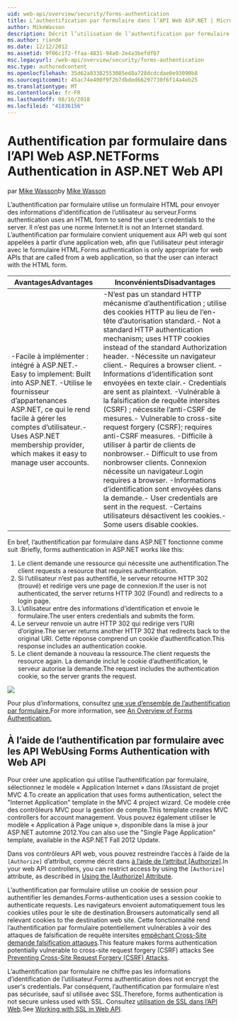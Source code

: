 ```yaml
---
uid: web-api/overview/security/forms-authentication
title: L’authentification par formulaire dans l’API Web ASP.NET | Microsoft Docs
author: MikeWasson
description: Décrit l’utilisation de l’authentification par formulaire dans l’API Web ASP.NET.
ms.author: riande
ms.date: 12/12/2012
ms.assetid: 9f06c1f2-ffaa-4831-94a0-2e4a3befdf07
msc.legacyurl: /web-api/overview/security/forms-authentication
msc.type: authoredcontent
ms.openlocfilehash: 35d62a83382553085ed8a728dcdcdae0e93090b8
ms.sourcegitcommit: 45ac74e400f9f2b7dbded66297730f6f14a4eb25
ms.translationtype: MT
ms.contentlocale: fr-FR
ms.lasthandoff: 08/16/2018
ms.locfileid: "41836156"
---
```

<a name="forms-authentication-in-aspnet-web-api"></a><span data-ttu-id="a68b2-103">Authentification par formulaire dans l’API Web ASP.NET</span><span class="sxs-lookup"><span data-stu-id="a68b2-103">Forms Authentication in ASP.NET Web API</span></span>
====================
<span data-ttu-id="a68b2-104">par [Mike Wasson](https://github.com/MikeWasson)</span><span class="sxs-lookup"><span data-stu-id="a68b2-104">by [Mike Wasson](https://github.com/MikeWasson)</span></span>

<span data-ttu-id="a68b2-105">L’authentification par formulaire utilise un formulaire HTML pour envoyer des informations d’identification de l’utilisateur au serveur.</span><span class="sxs-lookup"><span data-stu-id="a68b2-105">Forms authentication uses an HTML form to send the user's credentials to the server.</span></span> <span data-ttu-id="a68b2-106">Il n’est pas une norme Internet.</span><span class="sxs-lookup"><span data-stu-id="a68b2-106">It is not an Internet standard.</span></span> <span data-ttu-id="a68b2-107">L’authentification par formulaire convient uniquement aux API web qui sont appelées à partir d’une application web, afin que l’utilisateur peut interagir avec le formulaire HTML.</span><span class="sxs-lookup"><span data-stu-id="a68b2-107">Forms authentication is only appropriate for web APIs that are called from a web application, so that the user can interact with the HTML form.</span></span>

| <span data-ttu-id="a68b2-108">Avantages</span><span class="sxs-lookup"><span data-stu-id="a68b2-108">Advantages</span></span> | <span data-ttu-id="a68b2-109">Inconvénients</span><span class="sxs-lookup"><span data-stu-id="a68b2-109">Disadvantages</span></span> |
| --- | --- |
| <span data-ttu-id="a68b2-110">-Facile à implémenter : intégré à ASP.NET.</span><span class="sxs-lookup"><span data-stu-id="a68b2-110">- Easy to implement: Built into ASP.NET.</span></span> <span data-ttu-id="a68b2-111">-Utilise le fournisseur d’appartenances ASP.NET, ce qui le rend facile à gérer les comptes d’utilisateur.</span><span class="sxs-lookup"><span data-stu-id="a68b2-111">- Uses ASP.NET membership provider, which makes it easy to manage user accounts.</span></span> | <span data-ttu-id="a68b2-112">-N’est pas un standard HTTP mécanisme d’authentification ; utilise des cookies HTTP au lieu de l’en-tête d’autorisation standard.</span><span class="sxs-lookup"><span data-stu-id="a68b2-112">- Not a standard HTTP authentication mechanism; uses HTTP cookies instead of the standard Authorization header.</span></span> <span data-ttu-id="a68b2-113">-Nécessite un navigateur client.</span><span class="sxs-lookup"><span data-stu-id="a68b2-113">- Requires a browser client.</span></span> <span data-ttu-id="a68b2-114">-Informations d’identification sont envoyées en texte clair.</span><span class="sxs-lookup"><span data-stu-id="a68b2-114">- Credentials are sent as plaintext.</span></span> <span data-ttu-id="a68b2-115">-Vulnérable à la falsification de requête intersites (CSRF) ; nécessite l’anti-CSRF de mesures.</span><span class="sxs-lookup"><span data-stu-id="a68b2-115">- Vulnerable to cross-site request forgery (CSRF); requires anti-CSRF measures.</span></span> <span data-ttu-id="a68b2-116">-Difficile à utiliser à partir de clients de nonbrowser.</span><span class="sxs-lookup"><span data-stu-id="a68b2-116">- Difficult to use from nonbrowser clients.</span></span> <span data-ttu-id="a68b2-117">Connexion nécessite un navigateur.</span><span class="sxs-lookup"><span data-stu-id="a68b2-117">Login requires a browser.</span></span> <span data-ttu-id="a68b2-118">-Informations d’identification sont envoyées dans la demande.</span><span class="sxs-lookup"><span data-stu-id="a68b2-118">- User credentials are sent in the request.</span></span> <span data-ttu-id="a68b2-119">-Certains utilisateurs désactivent les cookies.</span><span class="sxs-lookup"><span data-stu-id="a68b2-119">- Some users disable cookies.</span></span> |

<span data-ttu-id="a68b2-120">En bref, l’authentification par formulaire dans ASP.NET fonctionne comme suit :</span><span class="sxs-lookup"><span data-stu-id="a68b2-120">Briefly, forms authentication in ASP.NET works like this:</span></span>

1. <span data-ttu-id="a68b2-121">Le client demande une ressource qui nécessite une authentification.</span><span class="sxs-lookup"><span data-stu-id="a68b2-121">The client requests a resource that requires authentication.</span></span>
2. <span data-ttu-id="a68b2-122">Si l’utilisateur n’est pas authentifié, le serveur retourne HTTP 302 (trouvé) et redirige vers une page de connexion.</span><span class="sxs-lookup"><span data-stu-id="a68b2-122">If the user is not authenticated, the server returns HTTP 302 (Found) and redirects to a login page.</span></span>
3. <span data-ttu-id="a68b2-123">L’utilisateur entre des informations d’identification et envoie le formulaire.</span><span class="sxs-lookup"><span data-stu-id="a68b2-123">The user enters credentials and submits the form.</span></span>
4. <span data-ttu-id="a68b2-124">Le serveur renvoie un autre HTTP 302 qui redirige vers l’URI d’origine.</span><span class="sxs-lookup"><span data-stu-id="a68b2-124">The server returns another HTTP 302 that redirects back to the original URI.</span></span> <span data-ttu-id="a68b2-125">Cette réponse comprend un cookie d’authentification.</span><span class="sxs-lookup"><span data-stu-id="a68b2-125">This response includes an authentication cookie.</span></span>
5. <span data-ttu-id="a68b2-126">Le client demande à nouveau la ressource.</span><span class="sxs-lookup"><span data-stu-id="a68b2-126">The client requests the resource again.</span></span> <span data-ttu-id="a68b2-127">La demande inclut le cookie d’authentification, le serveur autorise la demande.</span><span class="sxs-lookup"><span data-stu-id="a68b2-127">The request includes the authentication cookie, so the server grants the request.</span></span>

![](forms-authentication/_static/image1.png)

<span data-ttu-id="a68b2-128">Pour plus d’informations, consultez [une vue d’ensemble de l’authentification par formulaire.](../../../web-forms/overview/older-versions-security/introduction/an-overview-of-forms-authentication-cs.md)</span><span class="sxs-lookup"><span data-stu-id="a68b2-128">For more information, see [An Overview of Forms Authentication.](../../../web-forms/overview/older-versions-security/introduction/an-overview-of-forms-authentication-cs.md)</span></span>

## <a name="using-forms-authentication-with-web-api"></a><span data-ttu-id="a68b2-129">À l’aide de l’authentification par formulaire avec les API Web</span><span class="sxs-lookup"><span data-stu-id="a68b2-129">Using Forms Authentication with Web API</span></span>

<span data-ttu-id="a68b2-130">Pour créer une application qui utilise l’authentification par formulaire, sélectionnez le modèle « Application Internet » dans l’Assistant de projet MVC 4.</span><span class="sxs-lookup"><span data-stu-id="a68b2-130">To create an application that uses forms authentication, select the "Internet Application" template in the MVC 4 project wizard.</span></span> <span data-ttu-id="a68b2-131">Ce modèle crée des contrôleurs MVC pour la gestion de compte.</span><span class="sxs-lookup"><span data-stu-id="a68b2-131">This template creates MVC controllers for account management.</span></span> <span data-ttu-id="a68b2-132">Vous pouvez également utiliser le modèle « Application à Page unique », disponible dans la mise à jour ASP.NET automne 2012.</span><span class="sxs-lookup"><span data-stu-id="a68b2-132">You can also use the "Single Page Application" template, available in the ASP.NET Fall 2012 Update.</span></span>

<span data-ttu-id="a68b2-133">Dans vos contrôleurs API web, vous pouvez restreindre l’accès à l’aide de la `[Authorize]` d’attribut, comme décrit dans [à l’aide de l’attribut [Authorize]](authentication-and-authorization-in-aspnet-web-api.md#auth3).</span><span class="sxs-lookup"><span data-stu-id="a68b2-133">In your web API controllers, you can restrict access by using the `[Authorize]` attribute, as described in [Using the [Authorize] Attribute](authentication-and-authorization-in-aspnet-web-api.md#auth3).</span></span>

<span data-ttu-id="a68b2-134">L’authentification par formulaire utilise un cookie de session pour authentifier les demandes.</span><span class="sxs-lookup"><span data-stu-id="a68b2-134">Forms-authentication uses a session cookie to authenticate requests.</span></span> <span data-ttu-id="a68b2-135">Les navigateurs envoient automatiquement tous les cookies utiles pour le site de destination.</span><span class="sxs-lookup"><span data-stu-id="a68b2-135">Browsers automatically send all relevant cookies to the destination web site.</span></span> <span data-ttu-id="a68b2-136">Cette fonctionnalité rend l’authentification par formulaire potentiellement vulnérables à voir des attaques de falsification de requête intersites [empêchant Cross-Site demande falsification attaques](preventing-cross-site-request-forgery-csrf-attacks.md).</span><span class="sxs-lookup"><span data-stu-id="a68b2-136">This feature makes forms authentication potentially vulnerable to cross-site request forgery (CSRF) attacks See [Preventing Cross-Site Request Forgery (CSRF) Attacks](preventing-cross-site-request-forgery-csrf-attacks.md).</span></span>

<span data-ttu-id="a68b2-137">L’authentification par formulaire ne chiffre pas les informations d’identification de l’utilisateur.</span><span class="sxs-lookup"><span data-stu-id="a68b2-137">Forms authentication does not encrypt the user's credentials.</span></span> <span data-ttu-id="a68b2-138">Par conséquent, l’authentification par formulaire n’est pas sécurisée, sauf si utilisée avec SSL.</span><span class="sxs-lookup"><span data-stu-id="a68b2-138">Therefore, forms authentication is not secure unless used with SSL.</span></span> <span data-ttu-id="a68b2-139">Consultez [utilisation de SSL dans l’API Web](working-with-ssl-in-web-api.md).</span><span class="sxs-lookup"><span data-stu-id="a68b2-139">See [Working with SSL in Web API](working-with-ssl-in-web-api.md).</span></span>
